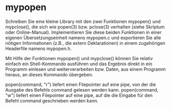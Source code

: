 # mypopen

Schreiben Sie eine kleine Library mit den zwei Funktionen mypopen() und mypclose(), die sich wie popen(3) bzw. pclose(3) verhalten (siehe Skriptum oder Online-Manual). Implementieren Sie diese beiden Funktionen in einer eigenen Übersetzungseinheit namens mypopen.c und exportieren Sie alle nötigen Informationen (z.B., die extern Deklarationen) in einem zugehörigen Headerfile namens mypopen.h.

Mit Hilfe der Funktionen mypopen() und mypclose() können Sie relativ einfach ein Shell-Kommando ausführen und das Ergebnis direkt in ein Programm einlesen und weiterverarbeiten bzw. Daten, aus einem Programm heraus, an dieses Kommando übergeben.

popen(command, "r") liefert einen Filepointer auf eine pipe, von der die Ausgabe des Befehls command gelesen werden kann. popen(command, "w") liefert einen Filepointer auf eine pipe, auf die die Eingabe für den Befehl command geschrieben werden kann.
